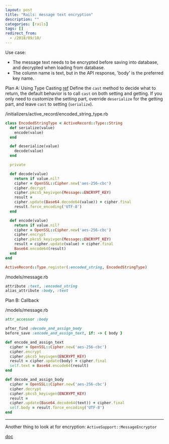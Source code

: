 ```yaml
---
layout: post
title: "Rails: message text encryption"
description: ""
categories: [rails]
tags: []
redirect_from:
  - /2018/09/10/
---
```


Use case:
- The message text needs to be encrypted before saving into database, and decrypted when loading from database.
- The column name is text, but in the API response, 'body' is the preferred key name.

Plan A:
Using Type Casting
[ref](https://metova.com/rails-5-attributes-api/)
Define the `cast` method to decide what to return, the default behavior is to call `cast` on both setting and getting.
If you only need to customize the setting part, override `deserialize` for the getting part, and leave `cast` to setting (`serialize`).

/initializers/active_record/encoded_string_type.rb
~~~ruby
class EncodedStringType < ActiveRecord::Type::String
  def serialize(value)
    encode(value)
  end

  def deserialize(value)
    decode(value)
  end

  private

  def decode(value)
    return if value.nil?
    cipher = OpenSSL::Cipher.new('aes-256-cbc')
    cipher.decrypt
    cipher.pkcs5_keyivgen(Message::ENCRYPT_KEY)
    result =
    cipher.update(Base64.decode64(value)) + cipher.final
    result.force_encoding('UTF-8')
  end

  def encode(value)
    return if value.nil?
    cipher = OpenSSL::Cipher.new('aes-256-cbc')
    cipher.encrypt
    cipher.pkcs5_keyivgen(Message::ENCRYPT_KEY)
    result = cipher.update(value) + cipher.final
    Base64.encode64(result)
  end
end

ActiveRecord::Type.register(:encoded_string, EncodedStringType)
~~~

/models/message.rb
~~~ruby
attribute :text, :encoded_string
alias_attribute :body, :text
~~~

Plan B:
Callback

/models/message.rb
~~~ruby
attr_accessor :body

after_find :decode_and_assign_body
before_save :encode_and_assign_text, if: -> { body }

def encode_and_assign_text
  cipher = OpenSSL::Cipher.new('aes-256-cbc')
  cipher.encrypt
  cipher.pkcs5_keyivgen(ENCRYPT_KEY)
  result = cipher.update(body) + cipher.final
  self.text = Base64.encode64(result)
end

def decode_and_assign_body
  cipher = OpenSSL::Cipher.new('aes-256-cbc')
  cipher.decrypt
  cipher.pkcs5_keyivgen(ENCRYPT_KEY)
  result =
  cipher.update(Base64.decode64(text)) + cipher.final
  self.body = result.force_encoding('UTF-8')
end
~~~


-----------------------------------------------
Another thing to look at for encryption:
`ActiveSupport::MessageEncryptor`

[doc](https://api.rubyonrails.org/classes/ActiveSupport/MessageEncryptor.html)





